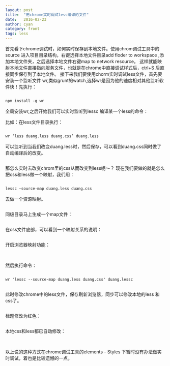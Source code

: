 ```yaml
---
layout: post
title:  "用chrome实时调试less编译的文件"
date:   2016-02-23
author: cyan
category: front
tags: less
---
```


首先看下chrome调试时，如何实时保存到本地文件。使用chrom调试工具中的 source 进入项目目录结构，右键选择本地文件目录add floder to workspace ,添加本地文件夹，之后选择本地文件右键map to network resource。
这样就能映射本地文件直接指向服务文件，也就是在chrome中直接调试样式后，ctrl+S 后直接同步保存到了本地文件。
接下来我们要使用chorm实时调试less文件，首先要安装一个监听文件 wr,类似grunt的watch,选择wr是因为他的速度相对其他监听软件快！先执行：

```html

npm install -g wr 

```


全局安装wr,之后开始我们可以实时监听到lessc 编译某一个less的命令：

比如：在less文件目录执行：

```html

wr ‘less duang.less duang.css’ duang.less

```

可以监听到当我们改变duang.less时，然后保存，可以看到duang.css同时做了自动编译后的改变。


<img src="{{ '/img/post/1602231.jpg' | prepend: site.baseurl }}" alt="">


那怎么实时去改变chrom里的css从而改变到less呢～？
现在我们要做的就是怎么把css和less做一个映射，我们用：

```html

lessc —source-map duang.less duang.css
```

去做一个资源映射。

<img src="{{ '/img/post/1602232.jpg' | prepend: site.baseurl }}" alt="">

同级目录马上生成一个map文件：

<img src="{{ '/img/post/1602233.jpg' | prepend: site.baseurl }}" alt="">

在css文件底部，可以看到一个映射关系的说明：


<img src="{{ '/img/post/1602234.jpg' | prepend: site.baseurl }}" alt="">

开启浏览器映射功能：

<img src="{{ '/img/post/1602235.jpg' | prepend: site.baseurl }}" alt="">
<img src="{{ '/img/post/1602236.jpg' | prepend: site.baseurl }}" alt="">


然后执行命令：

```html

wr 'lessc --source-map duang.less duang.css' duang.lessc

```

<img src="{{ '/img/post/1602237.jpg' | prepend: site.baseurl }}" alt="">

此时修改chrome中的less文件，保存刷新浏览器，同步可以修改本地的less 和css了。

<img src="{{ '/img/post/1602238.jpg' | prepend: site.baseurl }}" alt="">

标题修改为红色：

<img src="{{ '/img/post/1602239.jpg' | prepend: site.baseurl }}" alt="">

本地css和less都已自动修改：

<img src="{{ '/img/post/16022310.jpg' | prepend: site.baseurl }}" alt="">

<img src="{{ '/img/post/16022311.jpg' | prepend: site.baseurl }}" alt="">

以上说的这种方式在chrome调试工具的elements - Styles 下暂时没有办法做实时调试，着也是比较遗憾的一点。

